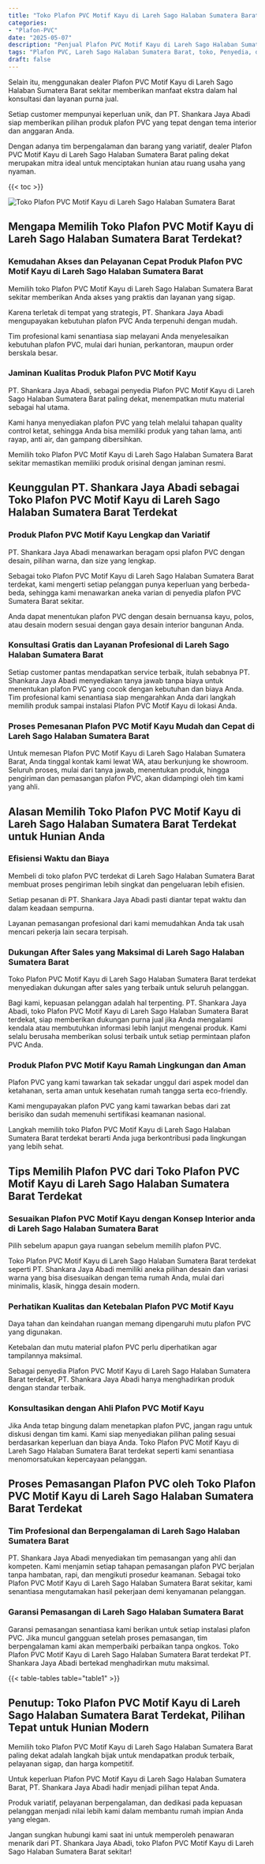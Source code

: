 ```yaml
---
title: "Toko Plafon PVC Motif Kayu di Lareh Sago Halaban Sumatera Barat"
categories: 
- "Plafon-PVC"
date: "2025-05-07"
description: "Penjual Plafon PVC Motif Kayu di Lareh Sago Halaban Sumatera Barat untuk rumah, office, serta ritel. Material terbaik, variasi motif, warna menarik, beserta jasa penempatan ditangani oleh tenaga ahli profesional dan jaminan resmi!|Layanan distribusi Plafon PVC Motif Kayu di Lareh Sago Halaban Sumatera Barat untuk kebutuhan hunian, perkantoran, maupun gerai, dengan produk berkualitas dan instalasi oleh tenaga ahli profesional serta kepastian resmi.|Alternatif Plafon PVC Motif Kayu di Lareh Sago Halaban Sumatera Barat yang andal untuk hunian, kantor, serta gerai, bersama plafon unggulan dan penempatan dikerjakan oleh tim profesional serta garansi resmi.|Distribusi Plafon PVC Motif Kayu di Lareh Sago Halaban Sumatera Barat untuk tempat tinggal, kantor, serta gerai, dengan plafon unggulan dan pemasangan dikerjakan oleh teknisi profesional, dilengkapi dengan garansi resmi.}"
tags: "Plafon PVC, Lareh Sago Halaban Sumatera Barat, toko, Penyedia, distributor"
draft: false
---
```


Selain itu, menggunakan dealer Plafon PVC Motif Kayu di Lareh Sago Halaban Sumatera Barat sekitar memberikan manfaat ekstra dalam hal konsultasi dan layanan purna jual.

Setiap customer mempunyai keperluan unik, dan PT. Shankara Jaya Abadi siap memberikan pilihan produk plafon PVC yang tepat dengan tema interior dan anggaran Anda.

Dengan adanya tim berpengalaman dan barang yang variatif, dealer Plafon PVC Motif Kayu di Lareh Sago Halaban Sumatera Barat paling dekat merupakan mitra ideal untuk menciptakan hunian atau ruang usaha yang nyaman.

{{< toc >}}

![Toko Plafon PVC Motif Kayu di Lareh Sago Halaban Sumatera Barat](/images/Plafon-PVC/Toko-Plafon-PVC-Motif-Kayu-di-Lareh-Sago-Halaban-Sumatera-Barat.png)


## Mengapa Memilih Toko Plafon PVC Motif Kayu di Lareh Sago Halaban Sumatera Barat Terdekat?

### Kemudahan Akses dan Pelayanan Cepat Produk Plafon PVC Motif Kayu di Lareh Sago Halaban Sumatera Barat

Memilih toko Plafon PVC Motif Kayu di Lareh Sago Halaban Sumatera Barat sekitar memberikan Anda akses yang praktis dan layanan yang sigap.

Karena terletak di tempat yang strategis, PT. Shankara Jaya Abadi mengupayakan kebutuhan plafon PVC Anda terpenuhi dengan mudah.

Tim profesional kami senantiasa siap melayani Anda menyelesaikan kebutuhan plafon PVC, mulai dari hunian, perkantoran, maupun order berskala besar.

### Jaminan Kualitas Produk Plafon PVC Motif Kayu

PT. Shankara Jaya Abadi, sebagai penyedia Plafon PVC Motif Kayu di Lareh Sago Halaban Sumatera Barat paling dekat, menempatkan mutu material sebagai hal utama.

Kami hanya menyediakan plafon PVC yang telah melalui tahapan quality control ketat, sehingga Anda bisa memiliki produk yang tahan lama, anti rayap, anti air, dan gampang dibersihkan.

Memilih toko Plafon PVC Motif Kayu di Lareh Sago Halaban Sumatera Barat sekitar memastikan memiliki produk orisinal dengan jaminan resmi.

## Keunggulan PT. Shankara Jaya Abadi sebagai Toko Plafon PVC Motif Kayu di Lareh Sago Halaban Sumatera Barat Terdekat

### Produk Plafon PVC Motif Kayu Lengkap dan Variatif

PT. Shankara Jaya Abadi menawarkan beragam opsi plafon PVC dengan desain, pilihan warna, dan size yang lengkap.

Sebagai toko Plafon PVC Motif Kayu di Lareh Sago Halaban Sumatera Barat terdekat, kami mengerti setiap pelanggan punya keperluan yang berbeda-beda, sehingga kami menawarkan aneka varian di penyedia plafon PVC Sumatera Barat sekitar.

Anda dapat menentukan plafon PVC dengan desain bernuansa kayu, polos, atau desain modern sesuai dengan gaya desain interior bangunan Anda.

### Konsultasi Gratis dan Layanan Profesional di Lareh Sago Halaban Sumatera Barat

Setiap customer pantas mendapatkan service terbaik, itulah sebabnya PT. Shankara Jaya Abadi menyediakan tanya jawab tanpa biaya untuk menentukan plafon PVC yang cocok dengan kebutuhan dan biaya Anda. Tim profesional kami senantiasa siap mengarahkan Anda dari langkah memilih produk sampai instalasi Plafon PVC Motif Kayu di lokasi Anda.

### Proses Pemesanan Plafon PVC Motif Kayu Mudah dan Cepat di Lareh Sago Halaban Sumatera Barat

Untuk memesan Plafon PVC Motif Kayu di Lareh Sago Halaban Sumatera Barat, Anda tinggal kontak kami lewat WA, atau berkunjung ke showroom. Seluruh proses, mulai dari tanya jawab, menentukan produk, hingga pengiriman dan pemasangan plafon PVC, akan didampingi oleh tim kami yang ahli.

## Alasan Memilih Toko Plafon PVC Motif Kayu di Lareh Sago Halaban Sumatera Barat Terdekat untuk Hunian Anda

### Efisiensi Waktu dan Biaya

Membeli di toko plafon PVC terdekat di Lareh Sago Halaban Sumatera Barat membuat proses pengiriman lebih singkat dan pengeluaran lebih efisien.

Setiap pesanan di PT. Shankara Jaya Abadi pasti diantar tepat waktu dan dalam keadaan sempurna.

Layanan pemasangan profesional dari kami memudahkan Anda tak usah mencari pekerja lain secara terpisah.

### Dukungan After Sales yang Maksimal di Lareh Sago Halaban Sumatera Barat

Toko Plafon PVC Motif Kayu di Lareh Sago Halaban Sumatera Barat terdekat menyediakan dukungan after sales yang terbaik untuk seluruh pelanggan.

Bagi kami, kepuasan pelanggan adalah hal terpenting. PT. Shankara Jaya Abadi, toko Plafon PVC Motif Kayu di Lareh Sago Halaban Sumatera Barat terdekat, siap memberikan dukungan purna jual jika Anda mengalami kendala atau membutuhkan informasi lebih lanjut mengenai produk. Kami selalu berusaha memberikan solusi terbaik untuk setiap permintaan plafon PVC Anda.

### Produk Plafon PVC Motif Kayu Ramah Lingkungan dan Aman

Plafon PVC yang kami tawarkan tak sekadar unggul dari aspek model dan ketahanan, serta aman untuk kesehatan rumah tangga serta eco-friendly.

Kami mengupayakan plafon PVC yang kami tawarkan bebas dari zat berisiko dan sudah memenuhi sertifikasi keamanan nasional.

Langkah memilih toko Plafon PVC Motif Kayu di Lareh Sago Halaban Sumatera Barat terdekat berarti Anda juga berkontribusi pada lingkungan yang lebih sehat.

## Tips Memilih Plafon PVC dari Toko Plafon PVC Motif Kayu di Lareh Sago Halaban Sumatera Barat Terdekat

### Sesuaikan Plafon PVC Motif Kayu dengan Konsep Interior anda di Lareh Sago Halaban Sumatera Barat

Pilih sebelum apapun gaya ruangan sebelum memilih plafon PVC.

Toko Plafon PVC Motif Kayu di Lareh Sago Halaban Sumatera Barat terdekat seperti PT. Shankara Jaya Abadi memiliki aneka pilihan desain dan variasi warna yang bisa disesuaikan dengan tema rumah Anda, mulai dari minimalis, klasik, hingga desain modern.

### Perhatikan Kualitas dan Ketebalan Plafon PVC Motif Kayu

Daya tahan dan keindahan ruangan memang dipengaruhi mutu plafon PVC yang digunakan.

Ketebalan dan mutu material plafon PVC perlu diperhatikan agar tampilannya maksimal.

Sebagai penyedia Plafon PVC Motif Kayu di Lareh Sago Halaban Sumatera Barat terdekat, PT. Shankara Jaya Abadi hanya menghadirkan produk dengan standar terbaik.

### Konsultasikan dengan Ahli Plafon PVC Motif Kayu

Jika Anda tetap bingung dalam menetapkan plafon PVC, jangan ragu untuk diskusi dengan tim kami. Kami siap menyediakan pilihan paling sesuai berdasarkan keperluan dan biaya Anda. Toko Plafon PVC Motif Kayu di Lareh Sago Halaban Sumatera Barat terdekat seperti kami senantiasa menomorsatukan kepercayaan pelanggan.

## Proses Pemasangan Plafon PVC oleh Toko Plafon PVC Motif Kayu di Lareh Sago Halaban Sumatera Barat Terdekat

### Tim Profesional dan Berpengalaman di Lareh Sago Halaban Sumatera Barat

PT. Shankara Jaya Abadi menyediakan tim pemasangan yang ahli dan kompeten. Kami menjamin setiap tahapan pemasangan plafon PVC berjalan tanpa hambatan, rapi, dan mengikuti prosedur keamanan. Sebagai toko Plafon PVC Motif Kayu di Lareh Sago Halaban Sumatera Barat sekitar, kami senantiasa mengutamakan hasil pekerjaan demi kenyamanan pelanggan.

### Garansi Pemasangan di Lareh Sago Halaban Sumatera Barat

Garansi pemasangan senantiasa kami berikan untuk setiap instalasi plafon PVC. Jika muncul gangguan setelah proses pemasangan, tim berpengalaman kami akan memperbaiki perbaikan tanpa ongkos. Toko Plafon PVC Motif Kayu di Lareh Sago Halaban Sumatera Barat terdekat PT. Shankara Jaya Abadi bertekad menghadirkan mutu maksimal.

{{< table-tables table="table1" >}}

## Penutup: Toko Plafon PVC Motif Kayu di Lareh Sago Halaban Sumatera Barat Terdekat, Pilihan Tepat untuk Hunian Modern

Memilih toko Plafon PVC Motif Kayu di Lareh Sago Halaban Sumatera Barat paling dekat adalah langkah bijak untuk mendapatkan produk terbaik, pelayanan sigap, dan harga kompetitif.

Untuk keperluan Plafon PVC Motif Kayu di Lareh Sago Halaban Sumatera Barat, PT. Shankara Jaya Abadi hadir menjadi pilihan tepat Anda.

Produk variatif, pelayanan berpengalaman, dan dedikasi pada kepuasan pelanggan menjadi nilai lebih kami dalam membantu rumah impian Anda yang elegan.

Jangan sungkan hubungi kami saat ini untuk memperoleh penawaran menarik dari PT. Shankara Jaya Abadi, toko Plafon PVC Motif Kayu di Lareh Sago Halaban Sumatera Barat sekitar!